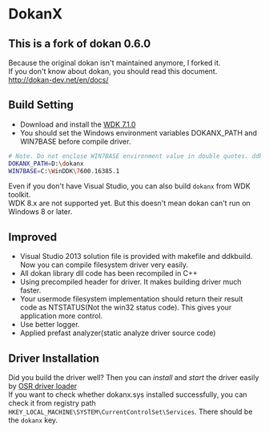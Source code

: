 # DokanX

## This is a fork of dokan 0.6.0
Because the original dokan isn't maintained anymore, I forked it.   
If you don't know about dokan, you should read this document. http://dokan-dev.net/en/docs/

## Build Setting
* Download and install the [WDK 7.1.0](http://www.microsoft.com/en-us/download/details.aspx?id=11800)
* You should set the Windows environment variables DOKANX_PATH and WIN7BASE before compile driver.

```bash
# Note. Do not enclose WIN7BASE environment value in double quotes. ddkbuild can't recognize it, I think.
DOKANX_PATH=D:\dokanx
WIN7BASE=C:\WinDDK\7600.16385.1
```

Even if you don't have Visual Studio, you can also build `dokanx` from WDK toolkit.  
WDK 8.x are not supported yet. But this doesn't mean dokan can't run on Windows 8 or later. 

## Improved
* Visual Studio 2013 solution file is provided with makefile and ddkbuild. Now you can compile filesystem driver very easily.
* All dokan library dll code has been recompiled in C++
* Using precompiled header for driver. It makes building driver much faster.
* Your usermode filesystem implementation should return their result code as NTSTATUS(Not the win32 status code).
This gives your application more control.
* Use better logger.
* Applied prefast analyzer(static analyze driver source code)

## Driver Installation
Did you build the driver well? Then you can *install* and *start* the driver easily by [OSR driver loader](http://www.osronline.com/article.cfm?article=157)   
If you want to check whether dokanx.sys installed successfully, you can check it from registry path `HKEY_LOCAL_MACHINE\SYSTEM\CurrentControlSet\Services`. There should be the `dokanx` key.

